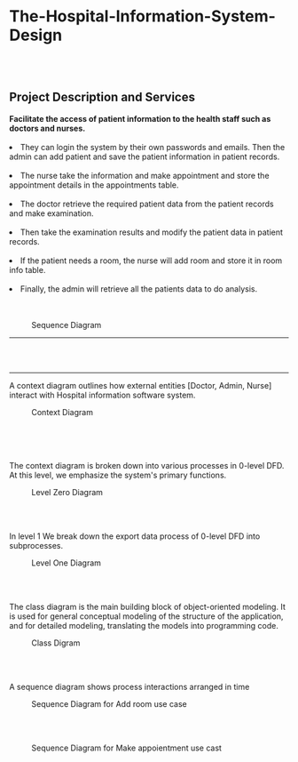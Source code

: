 # The-Hospital-Information-System-Design
<br>
<br>
<h2>Project Description and Services</h2>
<p>
  <dt>
    <strong>Facilitate the access of patient information to the health staff such as doctors and nurses.</strong>
    <br>
    <br>
    <li>
      They can login the system by their own passwords and emails. 
      Then the admin can add patient and save the patient information in patient records. 
    </li>
    <br>
    <li>The nurse take the information and make appointment and store the appointment details in the appointments table.</li>
    <br>
    <li>The doctor retrieve the required patient data from the patient records and make examination.</li>
    <br>
    <li>Then take the examination results and modify the patient data in patient records.</li>
    <br>
    <li>If the patient needs a room, the nurse will add room and store it in room info table.</li>
    <br>
    <li>Finally, the admin will retrieve all the patients data to do analysis.</li>
    <br>
  </dt>
  <br>
  <figure>
<img src ="https://user-images.githubusercontent.com/114557942/210154582-e6ad8291-809b-467c-9ba8-c624ebd43d96.jpeg" alt="" title ="">
    <figcaption>Sequence Diagram</figcaption>
    </figure>
 <hr>
<br>
<br>
</p>
<hr>
<p>
  A context diagram outlines how external entities [Doctor, Admin, Nurse] interact with Hospital information software system.
  <figure>
<img src ="https://user-images.githubusercontent.com/114557942/210154650-102d4d0f-642d-4d4b-a545-b8e49fd8a0e4.PNG" alt="" title ="">
    <figcaption>Context Diagram</figcaption>
    </figure>
<br>
<br>
<br>
</p>
<p>
  The context diagram is broken down into various processes in 0-level DFD. At this level, we emphasize the system's primary functions.
  <figure>
<img src ="https://user-images.githubusercontent.com/114557942/210154665-b40a3c8b-6f37-454f-ab0d-e8f0b7d5485c.jpeg" alt="" title ="">
    <figcaption>Level Zero Diagram</figcaption>
    </figure>
  </p>
<br>
<br>
<p>
  In level 1 We break down the export data process of 0-level DFD into subprocesses. 
  <figure>
<img src ="https://user-images.githubusercontent.com/114557942/210154717-c57f7442-4de7-4100-9a3b-557965b1abb1.jpeg" alt="" title ="">
    <figcaption>Level One Diagram</figcaption>
    </figure>
  </p>
<br>
<br>
<p>
  The class diagram is the main building block of object-oriented modeling. 
  It is used for general conceptual modeling of the structure of the application,
  and for detailed modeling, translating the models into programming code.
  <figure>
<img src ="https://user-images.githubusercontent.com/114557942/210154786-15941613-08e2-4f33-b341-d435e15b6320.jpeg" alt="" title ="">
    <figcaption>Class Digram</figcaption>
    </figure>
  </p>
<br>
<br>
<p>
  A sequence diagram shows process interactions arranged in time
  <figure>
<img src ="https://user-images.githubusercontent.com/114557942/210154811-77e3edaf-4440-464f-b7ea-a08806fc751f.jpeg" alt="" title ="">
    <figcaption>Sequence Diagram for Add room use case </figcaption>
    </figure>
  </p>
<br>
<br>
<p>
  <figure>
<img src ="https://user-images.githubusercontent.com/114557942/210154818-de6e6b01-dd2a-4c61-ad61-d5634b294211.jpeg" alt="" title ="">
    <figcaption>Sequence Diagram for Make appoientment use cast </figcaption>
    </figure>
  </p>
<br>
<br>
